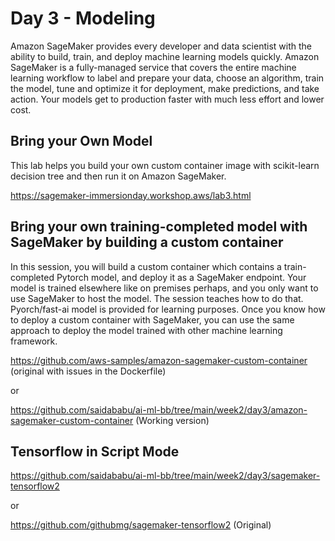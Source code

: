 # Day 3 - Modeling

Amazon SageMaker provides every developer and data scientist with the ability to build, train, and deploy machine learning models quickly. Amazon SageMaker is a fully-managed service that covers the entire machine learning workflow to label and prepare your data, choose an algorithm, train the model, tune and optimize it for deployment, make predictions, and take action. Your models get to production faster with much less effort and lower cost.

## Bring your Own Model
This lab helps you build your own custom container image with scikit-learn decision tree and then run it on Amazon SageMaker.

https://sagemaker-immersionday.workshop.aws/lab3.html



## Bring your own training-completed model with SageMaker by building a custom container
In this session, you will build a custom container which contains a train-completed Pytorch model, and deploy it as a SageMaker endpoint. Your model is trained elsewhere like on premises perhaps, and you only want to use SageMaker to host the model. The session teaches how to do that. Pyorch/fast-ai model is provided for learning purposes. Once you know how to deploy a custom container with SageMaker, you can use the same approach to deploy the model trained with other machine learning framework.

https://github.com/aws-samples/amazon-sagemaker-custom-container (original with issues in the Dockerfile)

or

https://github.com/saidababu/ai-ml-bb/tree/main/week2/day3/amazon-sagemaker-custom-container (Working version)


## Tensorflow in Script Mode
https://github.com/saidababu/ai-ml-bb/tree/main/week2/day3/sagemaker-tensorflow2

or

https://github.com/githubmg/sagemaker-tensorflow2 (Original)



